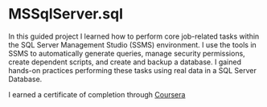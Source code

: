 # MSSqlServer.sql

In this guided project I learned how to perform core job-related tasks within the SQL Server Management Studio (SSMS) environment. I use the tools in SSMS to automatically generate queries, manage security permissions, create dependent scripts, and create and backup a database. I gained hands-on practices performing these tasks using real data in a SQL Server Database.

I earned a certificate of completion through <a href="https://coursera.org/share/8eb528254a9899b302ba9fa71d0a4e03">Coursera</a>
